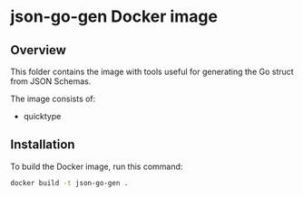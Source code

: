 # json-go-gen Docker image

## Overview

This folder contains the image with tools useful for generating the Go struct from JSON Schemas.

The image consists of:
- quicktype

## Installation

To build the Docker image, run this command:

```bash
docker build -t json-go-gen .
```
